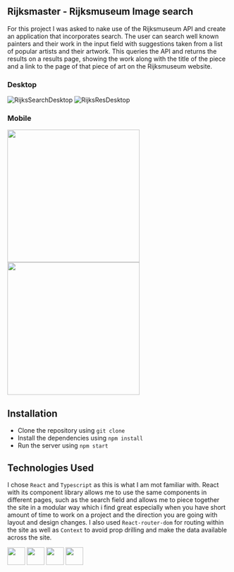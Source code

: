 ## Rijksmaster - Rijksmuseum Image search

For this project I was asked to nake use of the Rijksmuseum API and create an application that incorporates search. The user can search well known painters and their work in the input field with suggestions taken from a list of popular artists and their artwork. This queries the API and returns the results on a results page, showing the work along with the title of the piece and a link to the page of that piece of art on the Rijksmuseum website.

### Desktop
![RijksSearchDesktop](https://github.com/EoghainOB/RijksMuseum/assets/110406695/f1b2d2b6-57b7-4dc6-8631-dc9175bab1ca)
![RijksResDesktop](https://github.com/EoghainOB/RijksMuseum/assets/110406695/efb832b1-4139-499a-9a2d-3d4f7b134eb6)

### Mobile
<img width="300" src="https://github.com/EoghainOB/RijksMuseum/assets/110406695/92a891a7-cb2b-4192-a462-ceff8837ab30">
<img width="300" src="https://github.com/EoghainOB/RijksMuseum/assets/110406695/8f493864-7d7c-4f8a-971a-8f1d36c4d9ab">


## Installation
- Clone the repository using `git clone`
- Install the dependencies using `npm install`
- Run the server using `npm start`

## Technologies Used
I chose `React` and `Typescript` as this is what I am mot familiar with. React with its component library allows me to use the same components in different pages, such as the search field and allows me to piece together the site in a modular way which i find great especially when you have short amount of time to work on a project and the direction you are going with layout and design changes. I also used `React-router-dom` for routing within the site as well as `Context` to avoid prop drilling and make the data available across the site.

<div>
    <img height=40 src="https://cdn.jsdelivr.net/gh/devicons/devicon/icons/javascript/javascript-original.svg"/>
    <img height=40 src="https://cdn.jsdelivr.net/gh/devicons/devicon/icons/typescript/typescript-original.svg"/>
    <img height=40 src="https://cdn.jsdelivr.net/gh/devicons/devicon/icons/nodejs/nodejs-original.svg" />
    <img height=40 src="https://cdn.jsdelivr.net/gh/devicons/devicon/icons/react/react-original.svg" />
</div>
